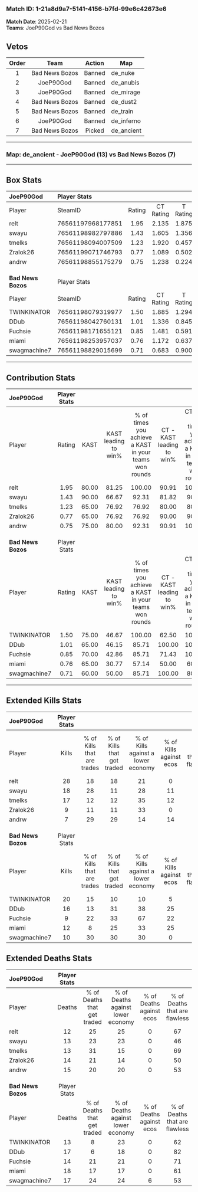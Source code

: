 ### Match ID: 1-21a8d9a7-5141-4156-b7fd-99e6c42673e6  
**Match Date**: 2025-02-21  
**Teams**: JoeP90God vs Bad News Bozos  

## Vetos  

| Order | Team | Action | Map |
| :---: | :--: | :----: | --- |
| 1 | Bad News Bozos | Banned | de_nuke |
| 2 | JoeP90God | Banned | de_anubis |
| 3 | JoeP90God | Banned | de_mirage |
| 4 | Bad News Bozos | Banned | de_dust2 |
| 5 | Bad News Bozos | Banned | de_train |
| 6 | JoeP90God | Banned | de_inferno |
| 7 | Bad News Bozos | Picked | de_ancient |

---  

### **Map**: de_ancient - JoeP90God (13) vs Bad News Bozos (7)  
---  

## Box Stats  

| **JoeP90God**      | Player Stats      |        |           |          |       |       |       |         |        |      |     |
| :- | :- | :-: | :-: | :-: | :-: | :-: | :-: | :-: | :-: | :-: | :-: |
| Player             | SteamID           | Rating | CT Rating | T Rating | KAST  |  ADR  | Kills | Assists | Deaths | K/D  | HS% |
| relt               | 76561197968177851 |  1.95  |   2.135   |  1.875   | 80.00 | 122.9 |  28   |    4    |   12   | 2.33 | 46  |
| swayu              | 76561198982797886 |  1.43  |   1.605   |  1.356   | 90.00 | 82.9  |  18   |    2    |   13   | 1.38 | 66  |
| tmelks             | 76561198094007509 |  1.23  |   1.920   |  0.457   | 65.00 | 88.6  |  17   |    4    |   13   | 1.31 | 23  |
| Zralok26           | 76561199071746793 |  0.77  |   1.089   |  0.502   | 65.00 | 60.3  |   9   |    6    |   14   | 0.64 | 33  |
| andrw              | 76561198855175279 |  0.75  |   1.238   |  0.224   | 75.00 | 60.7  |   7   |    9    |   15   | 0.47 | 71  |
|                    |                   |        |           |          |       |       |       |         |        |      |     |
|                    |                   |        |           |          |       |       |       |         |        |      |     |
|                    |                   |        |           |          |       |       |       |         |        |      |     |
| **Bad News Bozos** | Player Stats      |        |           |          |       |       |       |         |        |      |     |
| Player             | SteamID           | Rating | CT Rating | T Rating | KAST  |  ADR  | Kills | Assists | Deaths | K/D  | HS% |
| TWINKINATOR        | 76561198079319977 |  1.50  |   1.885   |  1.294   | 75.00 | 107.4 |  20   |    6    |   13   | 1.54 | 50  |
| DDub               | 76561198042760131 |  1.01  |   1.336   |  0.845   | 65.00 | 71.6  |  16   |    1    |   17   | 0.94 | 31  |
| Fuchsie            | 76561198171655121 |  0.85  |   1.481   |  0.591   | 70.00 | 67.7  |   9   |   10    |   14   | 0.64 | 55  |
| miami              | 76561198253957037 |  0.76  |   1.172   |  0.637   | 65.00 | 54.3  |  12   |    2    |   18   | 0.67 | 58  |
| swagmachine7       | 76561198829015699 |  0.71  |   0.683   |  0.900   | 60.00 | 61.8  |  10   |    6    |   17   | 0.59 | 60  |
---  

## Contribution Stats  

| **JoeP90God**      | Player Stats |       |                      |                                                        |                           |                                                             |                          |                                                            |
| :- | :-: | :-: | :-: | :-: | :-: | :-: | :-: | :-: |
| Player             |    Rating    | KAST  | KAST leading to win% | % of times you achieve a KAST in your teams won rounds | CT - KAST leading to win% | CT - % of times you achieve a KAST in your teams won rounds | T - KAST leading to win% | T - % of times you achieve a KAST in your teams won rounds |
| relt               |     1.95     | 80.00 |        81.25         |                         100.00                         |           90.91           |                           100.00                            |          60.00           |                           100.00                           |
| swayu              |     1.43     | 90.00 |        66.67         |                         92.31                          |           81.82           |                            90.00                            |          42.86           |                           100.00                           |
| tmelks             |     1.23     | 65.00 |        76.92         |                         76.92                          |           80.00           |                            80.00                            |          66.67           |                           66.67                            |
| Zralok26           |     0.77     | 65.00 |        76.92         |                         76.92                          |           90.00           |                            90.00                            |          33.33           |                           33.33                            |
| andrw              |     0.75     | 75.00 |        80.00         |                         92.31                          |           90.91           |                           100.00                            |          50.00           |                           66.67                            |
|                    |              |       |                      |                                                        |                           |                                                             |                          |                                                            |
|                    |              |       |                      |                                                        |                           |                                                             |                          |                                                            |
|                    |              |       |                      |                                                        |                           |                                                             |                          |                                                            |
| **Bad News Bozos** | Player Stats |       |                      |                                                        |                           |                                                             |                          |                                                            |
| Player             |    Rating    | KAST  | KAST leading to win% | % of times you achieve a KAST in your teams won rounds | CT - KAST leading to win% | CT - % of times you achieve a KAST in your teams won rounds | T - KAST leading to win% | T - % of times you achieve a KAST in your teams won rounds |
| TWINKINATOR        |     1.50     | 75.00 |        46.67         |                         100.00                         |           62.50           |                           100.00                            |          28.57           |                           100.00                           |
| DDub               |     1.01     | 65.00 |        46.15         |                         85.71                          |          100.00           |                           100.00                            |          12.50           |                           50.00                            |
| Fuchsie            |     0.85     | 70.00 |        42.86         |                         85.71                          |           71.43           |                           100.00                            |          14.29           |                           50.00                            |
| miami              |     0.76     | 65.00 |        30.77         |                         57.14                          |           50.00           |                            60.00                            |          14.29           |                           50.00                            |
| swagmachine7       |     0.71     | 60.00 |        50.00         |                         85.71                          |          100.00           |                            80.00                            |          25.00           |                           100.00                           |
---  

## Extended Kills Stats  

| **JoeP90God**      | Player Stats |                            |                            |                                    |                         |                              |                                 |                                       |                    |           |
| :- | :-: | :-: | :-: | :-: | :-: | :-: | :-: | :-: | :-: | :-: |
| Player             |    Kills     | % of Kills that are trades | % of Kills that got traded | % of Kills against a lower economy | % of Kills against ecos | % of Kills that are flawless | % of Kills that are close duels | % of Kills that are assisted by flash | Pistol Round Kills | AWP Kills |
| relt               |      28      |             18             |             18             |                 21                 |            0            |              64              |                0                |                   4                   |         0          |     8     |
| swayu              |      18      |             28             |             11             |                 28                 |           11            |              72              |               11                |                   0                   |         0          |     1     |
| tmelks             |      17      |             12             |             12             |                 35                 |           12            |              65              |                0                |                   6                   |         13         |     1     |
| Zralok26           |      9       |             11             |             11             |                 33                 |            0            |              56              |               22                |                   0                   |         0          |     0     |
| andrw              |      7       |             29             |             29             |                 14                 |           14            |              71              |                0                |                  14                   |         0          |     0     |
|                    |              |                            |                            |                                    |                         |                              |                                 |                                       |                    |           |
|                    |              |                            |                            |                                    |                         |                              |                                 |                                       |                    |           |
|                    |              |                            |                            |                                    |                         |                              |                                 |                                       |                    |           |
| **Bad News Bozos** | Player Stats |                            |                            |                                    |                         |                              |                                 |                                       |                    |           |
| Player             |    Kills     | % of Kills that are trades | % of Kills that got traded | % of Kills against a lower economy | % of Kills against ecos | % of Kills that are flawless | % of Kills that are close duels | % of Kills that are assisted by flash | Pistol Round Kills | AWP Kills |
| TWINKINATOR        |      20      |             15             |             10             |                 10                 |            5            |              70              |                0                |                   0                   |         0          |     3     |
| DDub               |      16      |             13             |             31             |                 38                 |           25            |              38              |                6                |                   0                   |         5          |     1     |
| Fuchsie            |      9       |             22             |             33             |                 67                 |           22            |              89              |                0                |                   0                   |         0          |     0     |
| miami              |      12      |             8              |             25             |                 33                 |           25            |              42              |                8                |                   8                   |         0          |     1     |
| swagmachine7       |      10      |             30             |             30             |                 30                 |            0            |              50              |                0                |                  10                   |         0          |     0     |
## Extended Deaths Stats  

| **JoeP90God**      | Player Stats |                             |                                   |                          |                               |                            |                           |               |
| :- | :-: | :-: | :-: | :-: | :-: | :-: | :-: | :-: |
| Player             |    Deaths    | % of Deaths that get traded | % of Deaths against lower economy | % of Deaths against ecos | % of Deaths that are flawless | % of Deaths that are close | % of Deaths while blinded | Deaths to AWP |
| relt               |      12      |             25              |                25                 |            0             |              67               |             8              |             0             |       1       |
| swayu              |      13      |             23              |                23                 |            0             |              46               |             0              |             0             |       1       |
| tmelks             |      13      |             31              |                15                 |            0             |              69               |             0              |             8             |       0       |
| Zralok26           |      14      |             21              |                14                 |            0             |              50               |             0              |             0             |       1       |
| andrw              |      15      |             20              |                20                 |            0             |              53               |             7              |             7             |       2       |
|                    |              |                             |                                   |                          |                               |                            |                           |               |
|                    |              |                             |                                   |                          |                               |                            |                           |               |
|                    |              |                             |                                   |                          |                               |                            |                           |               |
| **Bad News Bozos** | Player Stats |                             |                                   |                          |                               |                            |                           |               |
| Player             |    Deaths    | % of Deaths that get traded | % of Deaths against lower economy | % of Deaths against ecos | % of Deaths that are flawless | % of Deaths that are close | % of Deaths while blinded | Deaths to AWP |
| TWINKINATOR        |      13      |              8              |                23                 |            0             |              62               |             15             |             0             |       4       |
| DDub               |      17      |              6              |                18                 |            0             |              82               |             6              |             0             |       3       |
| Fuchsie            |      14      |             21              |                21                 |            0             |              71               |             7              |             7             |       2       |
| miami              |      18      |             17              |                17                 |            0             |              61               |             0              |             6             |       4       |
| swagmachine7       |      17      |             24              |                24                 |            6             |              53               |             0              |             6             |       0       |
